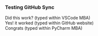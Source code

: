<!---
Hi everyone.
This README.md is a test to ensure GitHub is in sync with PyCharm and Visual Studio Code.
-->


<!--- Title -->
<head>
    <h3 align="left">
    Testing GitHub Sync
    </h3>
</head>


<!--- Test -->
<body>
    <p align="left">
        Did this work? (typed within VSCode MBA)
        <br>
        Yes! it worked (typed within GitHub website)
        <br>
        Congrats (typed within PyCharm MBA)
        <br>
    </p>
</body>
